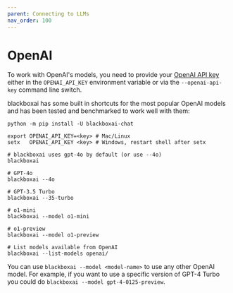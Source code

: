 ```yaml
---
parent: Connecting to LLMs
nav_order: 100
---
```


# OpenAI

To work with OpenAI's models, you need to provide your
[OpenAI API key](https://help.openai.com/en/articles/4936850-where-do-i-find-my-secret-api-key)
either in the `OPENAI_API_KEY` environment variable or
via the `--openai-api-key` command line switch.

blackboxai has some built in shortcuts for the most popular OpenAI models and
has been tested and benchmarked to work well with them:

```
python -m pip install -U blackboxai-chat

export OPENAI_API_KEY=<key> # Mac/Linux
setx   OPENAI_API_KEY <key> # Windows, restart shell after setx

# blackboxai uses gpt-4o by default (or use --4o)
blackboxai

# GPT-4o
blackboxai --4o

# GPT-3.5 Turbo
blackboxai --35-turbo

# o1-mini
blackboxai --model o1-mini

# o1-preview
blackboxai --model o1-preview

# List models available from OpenAI
blackboxai --list-models openai/
```

You can use `blackboxai --model <model-name>` to use any other OpenAI model.
For example, if you want to use a specific version of GPT-4 Turbo
you could do `blackboxai --model gpt-4-0125-preview`.
